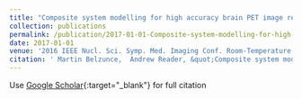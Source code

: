 ```yaml
---
title: "Composite system modelling for high accuracy brain PET image reconstruction using GATE"
collection: publications
permalink: /publication/2017-01-01-Composite-system-modelling-for-high-accuracy-brain-PET-image-reconstruction-using-GATE
date: 2017-01-01
venue: '2016 IEEE Nucl. Sci. Symp. Med. Imaging Conf. Room-Temperature Semicond. Detect. Work. NSS/MIC/RTSD 2016'
citation: ' Martin Belzunce,  Andrew Reader, &quot;Composite system modelling for high accuracy brain PET image reconstruction using GATE.&quot; 2016 IEEE Nucl. Sci. Symp. Med. Imaging Conf. Room-Temperature Semicond. Detect. Work. NSS/MIC/RTSD 2016, 2017.'
---
```

Use [Google Scholar](https://scholar.google.com/scholar?q=Composite+system+modelling+for+high+accuracy+brain+PET+image+reconstruction+using+GATE){:target="_blank"} for full citation